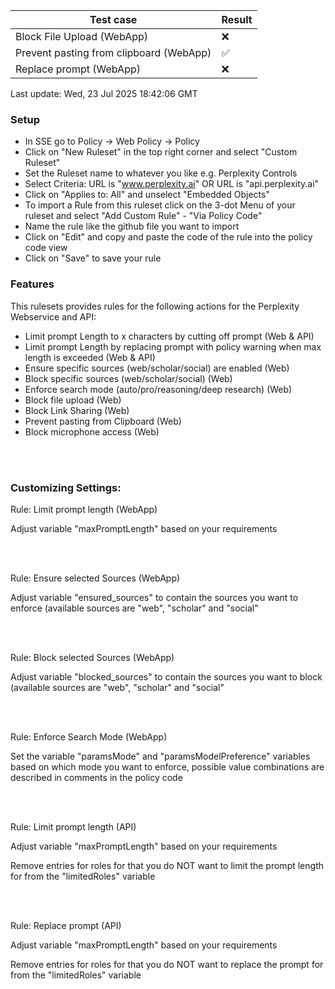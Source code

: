 <!--Tests:Start-->
| Test case | Result |
| --- | --- |
| Block File Upload (WebApp) | :x: |
| Prevent pasting from clipboard (WebApp) | :white_check_mark: |
| Replace prompt (WebApp) | :x: |
Last update: Wed, 23 Jul 2025 18:42:06 GMT
<!--Tests:End-->
### Setup

- In SSE go to Policy -> Web Policy -> Policy
- Click on "New Ruleset" in the top right corner and select "Custom Ruleset"
- Set the Ruleset name to whatever you like e.g. Perplexity Controls
- Select Criteria:
  URL is "www.perplexity.ai"
  OR
  URL is "api.perplexity.ai"
- Click on "Applies to: All" and unselect "Embedded Objects"
- To import a Rule from this ruleset click on the 3-dot Menu of your ruleset and select "Add Custom Rule" - "Via Policy Code"
- Name the rule like the github file you want to import
- Click on "Edit" and copy and paste the code of the rule into the policy code view
- Click on "Save" to save your rule
  
### Features

This rulesets provides rules for the following actions for the Perplexity Webservice and API:

- Limit prompt Length to x characters by cutting off prompt (Web & API)
- Limit prompt Length by replacing prompt with policy warning when max length is exceeded (Web & API)
- Ensure specific sources (web/scholar/social) are enabled (Web)
- Block specific sources (web/scholar/social) (Web)
- Enforce search mode (auto/pro/reasoning/deep research) (Web)
- Block file upload (Web)
- Block Link Sharing (Web)
- Prevent pasting from Clipboard (Web)
- Block microphone access (Web)

<br/><br/>


### Customizing Settings:

Rule: Limit prompt length (WebApp)

Adjust variable "maxPromptLength" based on your requirements

<br/><br/>

Rule: Ensure selected Sources (WebApp)

Adjust variable "ensured_sources" to contain the sources you want to enforce (available sources are "web", "scholar" and "social"

<br/><br/>

Rule: Block selected Sources (WebApp)

Adjust variable "blocked_sources" to contain the sources you want to block (available sources are "web", "scholar" and "social"

<br/><br/>

Rule: Enforce Search Mode (WebApp)

Set the variable "paramsMode" and "paramsModelPreference" variables based on which mode you want to enforce, possible value combinations are described in comments in the policy code

<br/><br/>

Rule: Limit prompt length (API)

Adjust variable "maxPromptLength" based on your requirements

Remove entries for roles for that you do NOT want to limit the prompt length for from the "limitedRoles" variable

<br/><br/>

Rule: Replace prompt (API)

Adjust variable "maxPromptLength" based on your requirements

Remove entries for roles for that you do NOT want to replace the prompt for from the "limitedRoles" variable







































































































































































































































































































